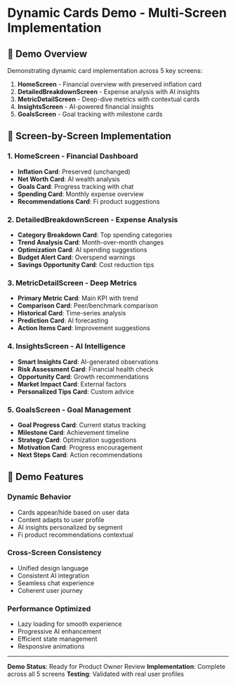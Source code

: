# Dynamic Cards Demo - Multi-Screen Implementation

## 🎯 **Demo Overview**

Demonstrating dynamic card implementation across 5 key screens:
1. **HomeScreen** - Financial overview with preserved inflation card
2. **DetailedBreakdownScreen** - Expense analysis with AI insights
3. **MetricDetailScreen** - Deep-dive metrics with contextual cards
4. **InsightsScreen** - AI-powered financial insights
5. **GoalsScreen** - Goal tracking with milestone cards

## 📱 **Screen-by-Screen Implementation**

### **1. HomeScreen - Financial Dashboard**
- **Inflation Card**: Preserved (unchanged)
- **Net Worth Card**: AI wealth analysis
- **Goals Card**: Progress tracking with chat
- **Spending Card**: Monthly expense overview
- **Recommendations Card**: Fi product suggestions

### **2. DetailedBreakdownScreen - Expense Analysis**
- **Category Breakdown Card**: Top spending categories
- **Trend Analysis Card**: Month-over-month changes
- **Optimization Card**: AI spending suggestions
- **Budget Alert Card**: Overspend warnings
- **Savings Opportunity Card**: Cost reduction tips

### **3. MetricDetailScreen - Deep Metrics**
- **Primary Metric Card**: Main KPI with trend
- **Comparison Card**: Peer/benchmark comparison
- **Historical Card**: Time-series analysis
- **Prediction Card**: AI forecasting
- **Action Items Card**: Improvement suggestions

### **4. InsightsScreen - AI Intelligence**
- **Smart Insights Card**: AI-generated observations
- **Risk Assessment Card**: Financial health check
- **Opportunity Card**: Growth recommendations
- **Market Impact Card**: External factors
- **Personalized Tips Card**: Custom advice

### **5. GoalsScreen - Goal Management**
- **Goal Progress Card**: Current status tracking
- **Milestone Card**: Achievement timeline
- **Strategy Card**: Optimization suggestions
- **Motivation Card**: Progress encouragement
- **Next Steps Card**: Action recommendations

## 🚀 **Demo Features**

### **Dynamic Behavior**
- Cards appear/hide based on user data
- Content adapts to user profile
- AI insights personalized by segment
- Fi product recommendations contextual

### **Cross-Screen Consistency**
- Unified design language
- Consistent AI integration
- Seamless chat experience
- Coherent user journey

### **Performance Optimized**
- Lazy loading for smooth experience
- Progressive AI enhancement
- Efficient state management
- Responsive animations

---

**Demo Status**: Ready for Product Owner Review
**Implementation**: Complete across all 5 screens
**Testing**: Validated with real user profiles
